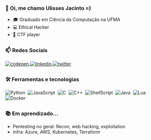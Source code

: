 ### 👋 Oi, me chamo Ulisses Jacinto =)
- 🎓 Graduado em Ciência da Computação na UFMA
- 💻 Ethical Hacker
- 🚩 CTF player

##

### 📫 Redes Sociais
<a href="https://tryhackme.com/p/odysseusxx" target="_blank">
  <img align="center" src="https://img.shields.io/badge/-Tryhackme-05122A?style=flat&logo=tryhackme" alt="codepen"/>
</a>
<a href="https://www.linkedin.com/in/ulisses-jacinto/" target="_blank">
  <img align="center" src="https://img.shields.io/badge/-Linkedin-05122A?style=flat&logo=linkedin" alt="linkedin"/>
</a>
<a href="https://twitter.com/odysseusxx_" target="_blank">
  <img align="center" src="https://shields.io/badge/-Twitter-05122A?style=flat&logo=Twitter" alt="twitter"/>  
</a>

##

### 🛠 Ferramentas e tecnologias
![Python](https://img.shields.io/badge/Python-3776AB?style=for-the-badge&logo=python&logoColor=white)&nbsp;
![JavaScript](https://img.shields.io/badge/JavaScript-F7DF1E?style=for-the-badge&logo=javascript&logoColor=black)&nbsp;
![C](https://img.shields.io/badge/C-00599C?style=for-the-badge&logo=c&logoColor=white)&nbsp;
![C++](https://img.shields.io/badge/C%2B%2B-00599C?style=for-the-badge&logo=c%2B%2B&logoColor=white)&nbsp;
![ShellScript](https://img.shields.io/badge/Shell_Script-121011?style=for-the-badge&logo=gnu-bash&logoColor=white)&nbsp;
![Java](https://img.shields.io/badge/Java-ED8B00?style=for-the-badge&logo=java&logoColor=white)&nbsp;
![Lua](https://img.shields.io/badge/Lua-2C2D72?style=for-the-badge&logo=lua&logoColor=white)&nbsp;
![Docker](https://img.shields.io/badge/-Docker-05122A?style=for-the-badge&logo=Docker)&nbsp;

##

### 📚 Em aprendizado...
- Pentesting no geral: Recon, web hacking, exploitation
- Infra: Azure, AWS, Kubernetes, Terraform
